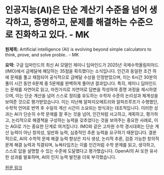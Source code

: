 # 인공지능(AI)은 단순 계산기 수준을 넘어 생각하고, 증명하고, 문제를 해결하는 수준으로 진화하고 있다. - MK

**원제목:** Artificial intelligence (AI) is evolving beyond simple calculators to think, prove, and solve proble.. - MK

**요약:** 구글 딥마인드의 최신 AI 모델인 제미니 딥마인드가 2025년 국제수학올림피아드(IMO)에서 금메달에 해당하는 35점을 획득했다는 소식입니다.  인간과 동일한 조건 하에 문제를 풀고 채점되어 공식적으로 금메달 수상을 인정받았으며,  이는 6시간 30분의 풀이 시간 동안 6문제 중 5문제를 완벽하게 풀어낸 결과입니다.  특히,  제미니 딥마인드는 문제를 자연어로 읽고,  마찬가지로 자연어로 답변을 작성하여 증명 과정을 제시하였으며,  이는 단순 계산을 넘어  스스로 정리를 유도하는 수학자 수준의 논리성과 체계성을 보여준 것으로 평가받았습니다.  이는 지난해 알파지오메트리와 알파프루프가 수행했던,  수학적 언어로 번역 후 수일의 계산 시간이 소요되는 방식과는 대조적입니다.  이러한 성과는 AI가 단순히 수학 문제를 잘 푸는 것을 넘어, 인간처럼 사고하고, 계획하고, 평가하고, 논리적으로 해결책을 구성하는 능력을 갖추었다는 것을 보여주는 중요한 사례로,  이는 AGI로 가는 중요한 단계로 여겨집니다.  IMO와 같은 고차원 수학 경시대회는 단순 계산 능력이 아닌 창의성, 일반화 능력, 심층적인 추론 능력을 요구하기 때문입니다.  결론적으로,  AI의 수학적 문제 해결 능력 향상은 지식 생성, 논리적 추론, 검증 가능한 창의적 문제 해결 능력과 직결되며,  뉴욕타임즈는 이를 인간처럼 수학 문제를 읽고, 생각하고, 스스로 답을 설명할 수 있는 수준에 도달했다고 평가했습니다.  OpenAI의 AI 또한 유사한 성과를 발표하며, AI의 인지 능력 발전을 더욱 부각했습니다.

[원문 링크](https://www.mk.co.kr/en/it/11374791)
